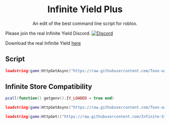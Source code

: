 <h1 align="center">Infinite Yield Plus</h2>
<p align="center">An edit of the best command line script for roblox.</p>

Please join the real Infinite Yield Discord. [![Discord](https://media.discordapp.net/attachments/338403017894395905/668536741942263808/Discord-Logo-Color.png)](https://discord.io/infiniteyield)

Download the real Infinite Yield [here](https://github.com/EdgeIY/infiniteyield/wiki)

## Script
```lua
loadstring(game:HttpGetAsync("https://raw.githubusercontent.com/Toon-arch/iyplus/main/source.lua"))();
```

## Infinite Store Compatibility
```lua
pcall(function() getgenv().IY_LOADED = true end)

loadstring(game:HttpGetAsync("https://raw.githubusercontent.com/Toon-arch/iyplus/main/source.lua"))();

loadstring(game:HttpGet(("https://raw.githubusercontent.com/Infinite-Store/Infinite-Store/main/main.lua"), true))()
```
